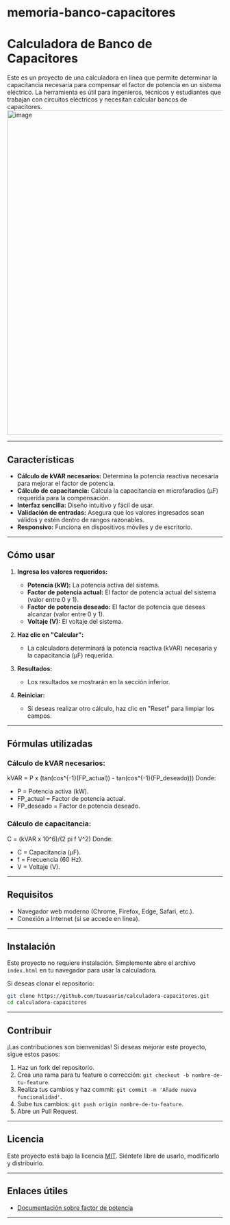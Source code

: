 # memoria-banco-capacitores
# Calculadora de Banco de Capacitores

Este es un proyecto de una calculadora en línea que permite determinar la capacitancia necesaria para compensar el factor de potencia en un sistema eléctrico. La herramienta es útil para ingenieros, técnicos y estudiantes que trabajan con circuitos eléctricos y necesitan calcular bancos de capacitores.
<img width="1585" height="757" alt="image" src="https://github.com/user-attachments/assets/b24af395-2220-40bb-9b77-39b8b8380323" />

---

## Características

- **Cálculo de kVAR necesarios:** Determina la potencia reactiva necesaria para mejorar el factor de potencia.
- **Cálculo de capacitancia:** Calcula la capacitancia en microfaradios (µF) requerida para la compensación.
- **Interfaz sencilla:** Diseño intuitivo y fácil de usar.
- **Validación de entradas:** Asegura que los valores ingresados sean válidos y estén dentro de rangos razonables.
- **Responsivo:** Funciona en dispositivos móviles y de escritorio.

---

## Cómo usar

1. **Ingresa los valores requeridos:**
   - **Potencia (kW):** La potencia activa del sistema.
   - **Factor de potencia actual:** El factor de potencia actual del sistema (valor entre 0 y 1).
   - **Factor de potencia deseado:** El factor de potencia que deseas alcanzar (valor entre 0 y 1).
   - **Voltaje (V):** El voltaje del sistema.

2. **Haz clic en "Calcular":**
   - La calculadora determinará la potencia reactiva (kVAR) necesaria y la capacitancia (µF) requerida.

3. **Resultados:**
   - Los resultados se mostrarán en la sección inferior.

4. **Reiniciar:**
   - Si deseas realizar otro cálculo, haz clic en "Reset" para limpiar los campos.

---

## Fórmulas utilizadas

### Cálculo de kVAR necesarios:
kVAR = P x (tan(cos^{-1}(FP_actual)) - tan(cos^{-1}(FP_deseado)))
Donde:
- P  = Potencia activa (kW).
- FP_actual = Factor de potencia actual.
- FP_deseado = Factor de potencia deseado.

### Cálculo de capacitancia:
C = (kVAR x 10^6)/(2 pi f V^2)
Donde:
- C = Capacitancia (µF).
- f = Frecuencia (60 Hz).
- V = Voltaje (V).

---

## Requisitos

- Navegador web moderno (Chrome, Firefox, Edge, Safari, etc.).
- Conexión a Internet (si se accede en línea).

---

## Instalación

Este proyecto no requiere instalación. Simplemente abre el archivo `index.html` en tu navegador para usar la calculadora.

Si deseas clonar el repositorio:

```bash
git clone https://github.com/tuusuario/calculadora-capacitores.git
cd calculadora-capacitores
```

---

## Contribuir

¡Las contribuciones son bienvenidas! Si deseas mejorar este proyecto, sigue estos pasos:

1. Haz un fork del repositorio.
2. Crea una rama para tu feature o corrección: `git checkout -b nombre-de-tu-feature`.
3. Realiza tus cambios y haz commit: `git commit -m 'Añade nueva funcionalidad'`.
4. Sube tus cambios: `git push origin nombre-de-tu-feature`.
5. Abre un Pull Request.

---

## Licencia

Este proyecto está bajo la licencia [MIT](LICENSE). Siéntete libre de usarlo, modificarlo y distribuirlo.

---


## Enlaces útiles

- [Documentación sobre factor de potencia](https://es.wikipedia.org/wiki/Factor_de_potencia)
---
